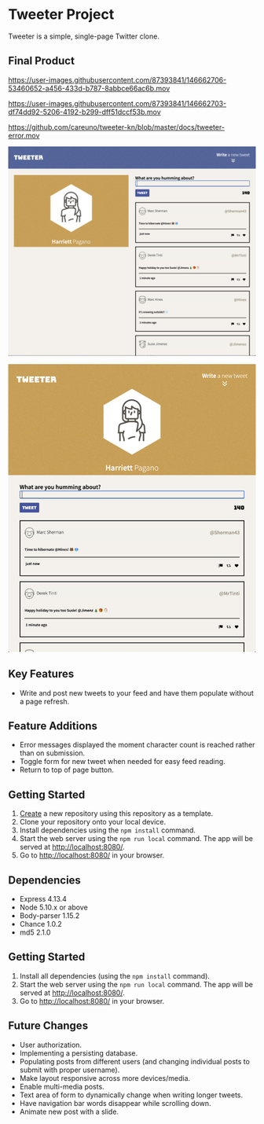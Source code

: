 # Tweeter Project

Tweeter is a simple, single-page Twitter clone. 


## Final Product



https://user-images.githubusercontent.com/87393841/146662706-53460652-a456-433d-b787-8abbce66ac6b.mov


https://user-images.githubusercontent.com/87393841/146662703-df74dd92-5206-4192-b299-dff51dccf53b.mov

https://github.com/careuno/tweeter-kn/blob/master/docs/tweeter-error.mov

!["Screenshot of large screen"](https://github.com/careuno/tweeter-kn/blob/master/docs/Tweeter%20larger%20than%20768px.png)

!["screenshot of small screen"](https://github.com/careuno/tweeter-kn/blob/master/docs/Tweeter%20768px.png)


## Key Features
- Write and post new tweets to your feed and have them populate without a page refresh.

## Feature Additions
- Error messages displayed the moment character count is reached rather than on submission.
- Toggle form for new tweet when needed for easy feed reading.
- Return to top of page button. 

## Getting Started

1. [Create](https://docs.github.com/en/repositories/creating-and-managing-repositories/creating-a-repository-from-a-template) a new repository using this repository as a template.
2. Clone your repository onto your local device.
3. Install dependencies using the `npm install` command.
3. Start the web server using the `npm run local` command. The app will be served at <http://localhost:8080/>.
4. Go to <http://localhost:8080/> in your browser.

## Dependencies
- Express 4.13.4
- Node 5.10.x or above
- Body-parser  1.15.2
- Chance 1.0.2
- md5 2.1.0

## Getting Started
1. Install all dependencies (using the `npm install` command).
2. Start the web server using the `npm run local` command. The app will be served at <http://localhost:8080/>.
4. Go to <http://localhost:8080/> in your browser.

## Future Changes
- User authorization.
- Implementing a persisting database.
- Populating posts from different users (and changing individual posts to submit with proper username).
- Make layout responsive across more devices/media.
- Enable multi-media posts. 
- Text area of form to dynamically change when writing longer tweets. 
- Have navigation bar words disappear while scrolling down. 
- Animate new post with a slide.
